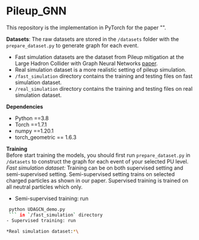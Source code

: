 # Pileup_GNN
This repository is the implementation in PyTorch for the paper "".

**Datasets**: The raw datasets are stored in the `/datasets` folder with the `prepare_dataset.py` to generate graph for each event.
- Fast simulation datasets are the dataset from Pileup mitigation at the Large Hadron Collider
with Graph Neural Networks [paper](https://arxiv.org/pdf/1810.07988.pdf).
- Real simulation dataset is a more realistic setting of pileup simulation.
- `/fast_simulation` directory contains the training and testing files on fast simulation dataset.
- `/real_simulation` directory contains the training and testing files on real simulation dataset.

**Dependencies**
- Python ==3.8
- Torch  ==1.7.1
- numpy ==1.20.1
- torch_geometric == 1.6.3

**Training**\
Before start training the models, you should first run `prepare_dataset.py` in `/datasets` to construct the graph for each event of your selected PU level.\
*Fast simulation dataset:* Training can be on both supervised setting and semi-supervised setting. Semi-supervised setting trains on selected charged particles as shown in our paper. Supervised training is trained on all neutral particles which only. 
- Semi-supervised training: run 
```bash
 python UDAGCN_demo.py
 ``` in `/fast_simulation` directory
- Supervised training: run 

*Real simulation dataset:*\



